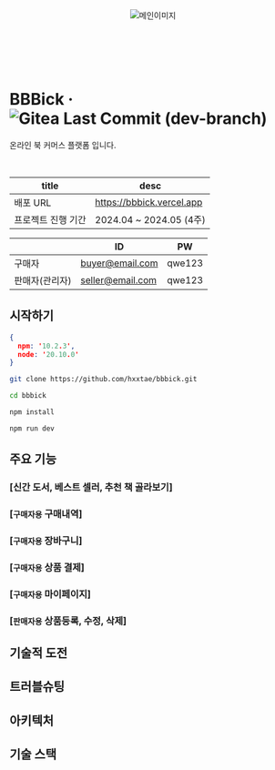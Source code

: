 <br><br><br><br>

<div align="center">
  <img src="https://github.com/hxxtae/bbbick/assets/79623316/7ba157a6-a23a-4723-9a48-72cca7dc0ae9" alt="메인이미지">
</div>

<br><br><br><br>

# BBBick · ![Gitea Last Commit (dev-branch)](https://img.shields.io/github/last-commit/hxxtae/bbbick/dev?color=blue)

온라인 북 커머스 플랫폼 입니다.   

<br>

| title | desc |
| --- | ---- |
| 배포 URL | https://bbbick.vercel.app |
| 프로젝트 진행 기간 | 2024.04 ~ 2024.05 (4주) |

|     | ID | PW |
| --- | ---- | --- |
| 구매자 | buyer@email.com | qwe123 |
| 판매자(관리자) | seller@email.com | qwe123 |

## 시작하기

```json
{
  npm: '10.2.3',
  node: '20.10.0'
}
```

```bash
git clone https://github.com/hxxtae/bbbick.git

cd bbbick

npm install

npm run dev
```

## 주요 기능

### [신간 도서, 베스트 셀러, 추천 책 골라보기]

### [`구매자용` 구매내역]

### [`구매자용` 장바구니]

### [`구매자용` 상품 결제]

### [`구매자용` 마이페이지]

### [`판매자용` 상품등록, 수정, 삭제]

## 기술적 도전

## 트러블슈팅

## 아키텍처

## 기술 스택
